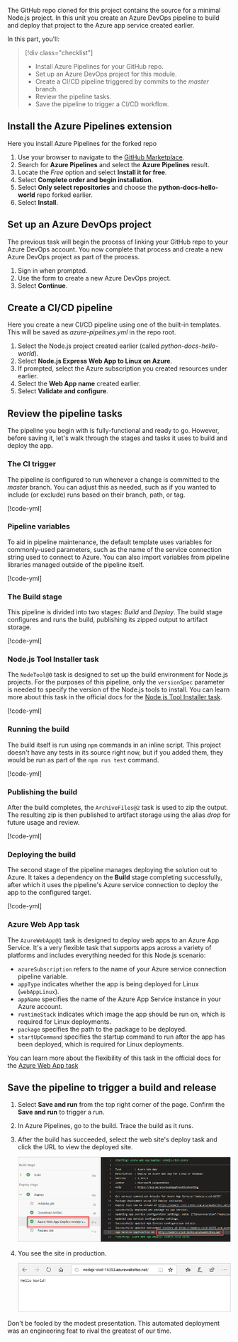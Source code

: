 The GitHub repo cloned for this project contains the source for a minimal Node.js project. In this unit you create an Azure DevOps pipeline to build and deploy that project to the Azure app service created earlier. 

In this part, you'll:

> [!div class="checklist"]
> * Install Azure Pipelines for your GitHub repo.
> * Set up an Azure DevOps project for this module.
> * Create a CI/CD pipeline triggered by commits to the *master* branch.
> * Review the pipeline tasks.
> * Save the pipeline to trigger a CI/CD workflow.

## Install the Azure Pipelines extension

Here you install Azure Pipelines for the forked repo

1. Use your browser to navigate to the [GitHub Marketplace](https://github.com/marketplace?azure-portal=true).
1. Search for **Azure Pipelines** and select the **Azure Pipelines** result.
1. Locate the *Free* option and select **Install it for free**.
1. Select **Complete order and begin installation**.
1. Select **Only select repositories** and choose the **python-docs-hello-world** repo forked earlier.
1. Select **Install**.

## Set up an Azure DevOps project

The previous task will begin the process of linking your GitHub repo to your Azure DevOps account. You now complete that process and create a new Azure DevOps project as part of the process.

1. Sign in when prompted.
1. Use the form to create a new Azure DevOps project. 
1. Select **Continue**.

## Create a CI/CD pipeline

Here you create a new CI/CD pipeline using one of the built-in templates. This will be saved as *azure-pipelines.yml* in the repo root.

1. Select the Node.js project created earlier (called *python-docs-hello-world*).
1. Select **Node.js Express Web App to Linux on Azure**.
1. If prompted, select the Azure subscription you created resources under earlier.
1. Select the **Web App name** created earlier.
1. Select **Validate and configure**. 

## Review the pipeline tasks

The pipeline you begin with is fully-functional and ready to go. However, before saving it, let's walk through the stages and tasks it uses to build and deploy the app. 

### The CI trigger

The pipeline is configured to run whenever a change is committed to the *master* branch. You can adjust this as needed, such as if you wanted to include (or exclude) runs based on their branch, path, or tag.  

[!code-yml[](code/4-1-azure-pipelines.yml)]

### Pipeline variables

To aid in pipeline maintenance, the default template uses variables for commonly-used parameters, such as the name of the service connection string used to connect to Azure. You can also import variables from pipeline libraries managed outside of the pipeline itself.

[!code-yml[](code/4-2-azure-pipelines.yml)]

### The Build stage

This pipeline is divided into two stages: *Build* and *Deploy*. The build stage configures and runs the build, publishing its zipped output to artifact storage.

[!code-yml[](code/4-3-azure-pipelines.yml)]

### Node.js Tool Installer task

The `NodeTool@0` task is designed to set up the build environment for Node.js projects. For the purposes of this pipeline, only the `versionSpec` parameter is needed to specify the version of the Node.js tools to install. You can learn more about this task in the official docs for the [Node.js Tool Installer task](/azure/devops/pipelines/tasks/tool/node-js?azure-portal=true).

[!code-yml[](code/4-4-azure-pipelines.yml)]

### Running the build

The build itself is run using `npm` commands in an inline script. This project doesn't have any tests in its source right now, but if you added them, they would be run as part of the `npm run test` command.

[!code-yml[](code/4-5-azure-pipelines.yml)]

### Publishing the build

After the build completes, the `ArchiveFiles@2` task is used to zip the output. The resulting zip is then published to artifact storage using the alias *drop* for future usage and review.

[!code-yml[](code/4-6-azure-pipelines.yml)]

### Deploying the build

The second stage of the pipeline manages deploying the solution out to Azure. It takes a dependency on the **Build** stage completing successfully, after which it uses the pipeline's Azure service connection to deploy the app to the configured target.

[!code-yml[](code/4-7-azure-pipelines.yml)]

### Azure Web App task

The `AzureWebApp@1` task is designed to deploy web apps to an Azure App Service. It's a very flexible task that supports apps across a variety of platforms and includes everything needed for this Node.js scenario:

* `azureSubscription` refers to the name of your Azure service connection pipeline variable.
* `appType` indicates whether the app is being deployed for Linux (`webAppLinux`).
* `appName` specifies the name of the Azure App Service instance in your Azure account.
* `runtimeStack` indicates which image the app should be run on, which is required for Linux deployments.
* `package` specifies the path to the package to be deployed.
* `startUpCommand` specifies the startup command to run after the app has been deployed, which is required for Linux deployments.

You can learn more about the flexibility of this task in the official docs for the [Azure Web App task](/azure/devops/pipelines/tasks/deploy/azure-rm-web-app?azure-portal=true)

## Save the pipeline to trigger a build and release

1. Select **Save and run** from the top right corner of the page. Confirm the **Save and run** to trigger a run.
1. In Azure Pipelines, go to the build. Trace the build as it runs.
1. After the build has succeeded, select the web site's deploy task and click the URL to view the deployed site.

    ![Locating the web site URL](../media/4-deploy-url.png)

1. You see the site in production.

    ![Reviewing Hellow World](../media/4-hello-world.png)

Don't be fooled by the modest presentation. This automated deployment was an engineering feat to rival the greatest of our time.